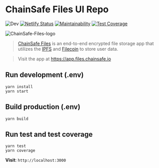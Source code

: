 # ChainSafe Files UI Repo

![Dev](https://github.com/imploy/files-ui/workflows/Dev/badge.svg?branch=dev)
[![Netlify Status](https://api.netlify.com/api/v1/badges/cb6afc46-ec5d-4cac-91c2-dbd0d866b89a/deploy-status)](https://app.netlify.com/sites/angry-lewin-719dd6/deploys)
[![Maintainability](https://api.codeclimate.com/v1/badges/6a9b1984bc9622792d3e/maintainability)](https://codeclimate.com/repos/5f0224802dfa0b018f0021b0/maintainability)
[![Test Coverage](https://api.codeclimate.com/v1/badges/6a9b1984bc9622792d3e/test_coverage)](https://codeclimate.com/repos/5f0224802dfa0b018f0021b0/test_coverage)

![ChainSafe-Files-logo](https://user-images.githubusercontent.com/47398578/120363393-1b343f00-c2da-11eb-8578-130f88a0b75b.png)

> [ChainSafe Files](https://files.chainsafe.io) is an end-to-end encrypted file storage app that utilizes the [IPFS](https://ipfs.io) and [Filecoin](https://filecoin.io) to store user data. 

> Visit the app at https://app.files.chainsafe.io

## Run development (.env)

```
yarn install
yarn start
```

## Build production (.env)

```
yarn build
```

## Run test and test coverage

```
yarn test
yarn coverage
```

**Visit**: `http://localhost:3000`
